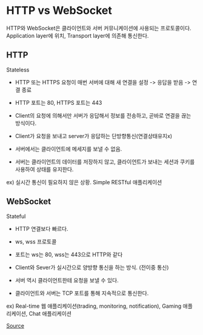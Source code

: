 # HTTP vs WebSocket
HTTP와 WebSocket은 클라이언트와 서버 커뮤니케이션에 사용되는 프로토콜이다. Application layer에 위치, Transport layer에 의존해 통신한다. 

## HTTP

Stateless
- HTTP 또는 HTTPS 요청이 매번 서버에 대해 새 연결을 설정 -> 응답을 받음 -> 연결 종료
- HTTP 포트는 80, HTTPS 포트는 443

- Client의 요청에 의해서만 서버가 응답해서 정보를 전송하고, 곧바로 연결을 끊는 방식이다.
- Client가 요청을 보내고 server가 응답하는 단방향통신(연결상태유지x)
- 서버에서는 클라이언트에 메세지를 보낼 수 없음. 
- 서버는 클라이언트의 데이터를 저장하지 않고, 클라이언트가 보내는 세션과 쿠키를 사용하여 상태를 유지한다. 

ex) 실시간 통신이 필요하지 않은 상황. Simple RESTful 애플리케이션

## WebSocket

Stateful
- HTTP 연결보다 빠르다.
- ws, wss 프로토콜
- 포트는 ws는 80, wss는 443으로 HTTP와 같다

- Client와 Sever가 실시간으로 양방향 통신을 하는 방식.  (전이중 통신)
- 서버 역시 클라이언트한테 요청을 보낼 수 있다.
- 클라이언트와 서버는 TCP 포트를 통해 지속적으로 통신한다. 


ex) Real-time 웹 애플리케이션(trading, monitoring, notification), Gaming 애플리케이션, Chat 애플리케이션

[Source](https://www.geeksforgeeks.org/what-is-web-socket-and-how-it-is-different-from-the-http/#:~:text=HTTP%20Connection,the%20client%20or%20the%20server.)